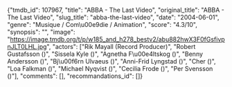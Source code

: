 {"tmdb_id": 107967, "title": "ABBA - The Last Video", "original_title": "ABBA - The Last Video", "slug_title": "abba-the-last-video", "date": "2004-06-01", "genre": "Musique / Com\u00e9die / Animation", "score": "4.3/10", "synopsis": "", "image": "https://image.tmdb.org/t/p/w185_and_h278_bestv2/abu882hwX3F0fGsfivpnJLT0LHL.jpg", "actors": ["Rik Mayall (Record Producer)", "Robert Gustafsson ()", "Sissela Kyle ()", "Agnetha F\u00e4ltskog ()", "Benny Andersson ()", "Bj\u00f6rn Ulvaeus ()", "Anni-Frid Lyngstad ()", "Cher ()", "Loa Falkman ()", "Michael Nyqvist ()", "Cecilia Frode ()", "Per Svensson ()"], "comments": [], "recommandations_id": []}